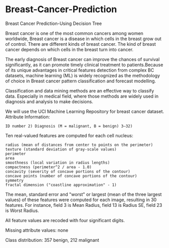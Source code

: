 # Breast-Cancer-Prediction
Breast Cancer Prediction-Using Decision Tree


Breast cancer is one of the most common cancers among women worldwide, Breast cancer is a disease in which cells in the breast grow out of control. There are different kinds of breast cancer. The kind of breast cancer depends on which cells in the breast turn into cancer.

The early diagnosis of Breast cancer can improve the chances of survival significantly, as it can promote timely clinical treatment to patients.Because of its unique advantages in critical features detection from complex BC datasets, machine learning (ML) is widely recognized as the methodology of choice in Breast cancer pattern classification and forecast modelling.

Classification and data mining methods are an effective way to classify data. Especially in medical field, where those methods are widely used in diagnosis and analysis to make decisions.

We will use the UCI Machine Learning Repository for breast cancer dataset.
Attribute Information:

    ID number 2) Diagnosis (M = malignant, B = benign) 3–32)

Ten real-valued features are computed for each cell nucleus:

    radius (mean of distances from center to points on the perimeter)
    texture (standard deviation of gray-scale values)
    perimeter
    area
    smoothness (local variation in radius lengths)
    compactness (perimeter^2 / area - 1.0)
    concavity (severity of concave portions of the contour)
    concave points (number of concave portions of the contour)
    symmetry
    fractal dimension ("coastline approximation" - 1)

The mean, standard error and "worst" or largest (mean of the three largest values) of these features were computed for each image, resulting in 30 features. For instance, field 3 is Mean Radius, field 13 is Radius SE, field 23 is Worst Radius.

All feature values are recoded with four significant digits.

Missing attribute values: none

Class distribution: 357 benign, 212 malignant

